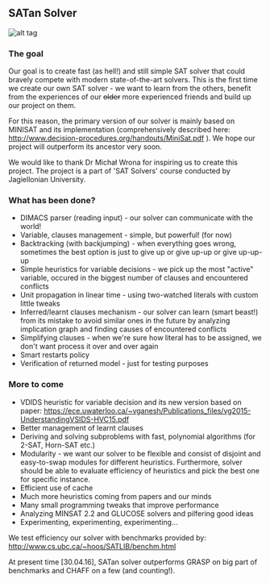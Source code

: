 <h2>SATan Solver</h2>

![alt tag](http://cs1924.vk.me/u31123286/a_ad325910.jpg)

<h3> The goal </h3>

Our goal is to create fast (as hell!) and still simple SAT solver that could bravely compete with modern state-of-the-art solvers. This is the first time we create our own SAT solver - we want to learn from the others, benefit from the experiences of our <s>older</s> more experienced friends and build up our project on them. 

For this reason, the primary version of our solver is mainly based on MINISAT and its implementation (comprehensively described here: http://www.decision-procedures.org/handouts/MiniSat.pdf ). We hope our project will outperform its ancestor very soon.

We would like to thank Dr Michał Wrona for inspiring us to create this project. The project is a part of 'SAT Solvers' course conducted by Jagiellonian University.

<h3> What has been done? </h3>

+ DIMACS parser (reading input) - our solver can communicate with the world!
+ Variable, clauses management - simple, but powerful! (for now)
+ Backtracking (with backjumping) - when everything goes wrong, sometimes the best option is just to give up or give up-up or give up-up-up
+ Simple heuristics for variable decisions - we pick up the most "active" variable, occured in the biggest number of clauses and encountered conflicts
+ Unit propagation in linear time - using two-watched literals with custom little tweaks
+ Inferred/learnt clauses mechanism - our solver can learn (smart beast!) from its mistake to avoid similar ones in the future by analyzing implication graph and finding causes of encountered conflicts
+ Simplifying clauses - when we're sure how literal has to be assigned, we don't want process it over and over again
+ Smart restarts policy
+ Verification of returned model - just for testing purposes

<h3> More to come </h3>

+ VDIDS heuristic for variable decision and its new version based on paper: https://ece.uwaterloo.ca/~vganesh/Publications_files/vg2015-UnderstandingVSIDS-HVC15.pdf
+ Better management of learnt clauses
+ Deriving and solving subproblems with fast, polynomial algorithms (for 2-SAT, Horn-SAT etc.)
+ Modularity - we want our solver to be flexible and consist of disjoint and easy-to-swap modules for different heuristics. Furthermore, solver should be able to evaluate efficiency of heuristics and pick the best one for specific instance.
+ Efficient use of cache
+ Much more heuristics coming from papers and our minds
+ Many small programming tweaks that improve performance
+ Analyzing MINSAT 2.2 and GLUCOSE solvers and pilfering good ideas
+ Experimenting, experimenting, experimenting...

We test efficiency our solver with benchmarks provided by:
http://www.cs.ubc.ca/~hoos/SATLIB/benchm.html

At present time [30.04.16], SATan solver outperforms GRASP on big part of benchmarks and CHAFF on a few (and counting!).
